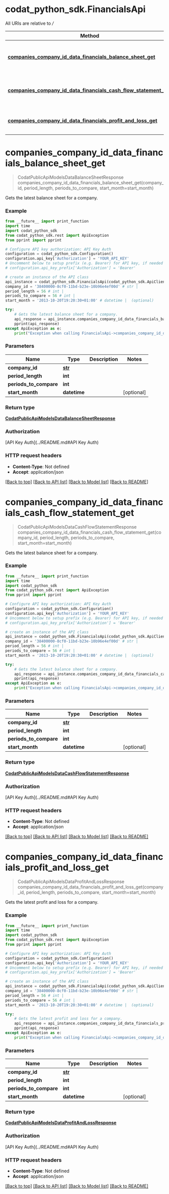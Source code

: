 # codat_python_sdk.FinancialsApi

All URIs are relative to */*

Method | HTTP request | Description
------------- | ------------- | -------------
[**companies_company_id_data_financials_balance_sheet_get**](FinancialsApi.md#companies_company_id_data_financials_balance_sheet_get) | **GET** /companies/{companyId}/data/financials/balanceSheet | Gets the latest balance sheet for a company.
[**companies_company_id_data_financials_cash_flow_statement_get**](FinancialsApi.md#companies_company_id_data_financials_cash_flow_statement_get) | **GET** /companies/{companyId}/data/financials/cashFlowStatement | Gets the latest balance sheet for a company.
[**companies_company_id_data_financials_profit_and_loss_get**](FinancialsApi.md#companies_company_id_data_financials_profit_and_loss_get) | **GET** /companies/{companyId}/data/financials/profitAndLoss | Gets the latest profit and loss for a company.

# **companies_company_id_data_financials_balance_sheet_get**
> CodatPublicApiModelsDataBalanceSheetResponse companies_company_id_data_financials_balance_sheet_get(company_id, period_length, periods_to_compare, start_month=start_month)

Gets the latest balance sheet for a company.

### Example
```python
from __future__ import print_function
import time
import codat_python_sdk
from codat_python_sdk.rest import ApiException
from pprint import pprint

# Configure API key authorization: API Key Auth
configuration = codat_python_sdk.Configuration()
configuration.api_key['Authorization'] = 'YOUR_API_KEY'
# Uncomment below to setup prefix (e.g. Bearer) for API key, if needed
# configuration.api_key_prefix['Authorization'] = 'Bearer'

# create an instance of the API class
api_instance = codat_python_sdk.FinancialsApi(codat_python_sdk.ApiClient(configuration))
company_id = '38400000-8cf0-11bd-b23e-10b96e4ef00d' # str | 
period_length = 56 # int | 
periods_to_compare = 56 # int | 
start_month = '2013-10-20T19:20:30+01:00' # datetime |  (optional)

try:
    # Gets the latest balance sheet for a company.
    api_response = api_instance.companies_company_id_data_financials_balance_sheet_get(company_id, period_length, periods_to_compare, start_month=start_month)
    pprint(api_response)
except ApiException as e:
    print("Exception when calling FinancialsApi->companies_company_id_data_financials_balance_sheet_get: %s\n" % e)
```

### Parameters

Name | Type | Description  | Notes
------------- | ------------- | ------------- | -------------
 **company_id** | [**str**](.md)|  | 
 **period_length** | **int**|  | 
 **periods_to_compare** | **int**|  | 
 **start_month** | **datetime**|  | [optional] 

### Return type

[**CodatPublicApiModelsDataBalanceSheetResponse**](CodatPublicApiModelsDataBalanceSheetResponse.md)

### Authorization

[API Key Auth](../README.md#API Key Auth)

### HTTP request headers

 - **Content-Type**: Not defined
 - **Accept**: application/json

[[Back to top]](#) [[Back to API list]](../README.md#documentation-for-api-endpoints) [[Back to Model list]](../README.md#documentation-for-models) [[Back to README]](../README.md)

# **companies_company_id_data_financials_cash_flow_statement_get**
> CodatPublicApiModelsDataCashFlowStatementResponse companies_company_id_data_financials_cash_flow_statement_get(company_id, period_length, periods_to_compare, start_month=start_month)

Gets the latest balance sheet for a company.

### Example
```python
from __future__ import print_function
import time
import codat_python_sdk
from codat_python_sdk.rest import ApiException
from pprint import pprint

# Configure API key authorization: API Key Auth
configuration = codat_python_sdk.Configuration()
configuration.api_key['Authorization'] = 'YOUR_API_KEY'
# Uncomment below to setup prefix (e.g. Bearer) for API key, if needed
# configuration.api_key_prefix['Authorization'] = 'Bearer'

# create an instance of the API class
api_instance = codat_python_sdk.FinancialsApi(codat_python_sdk.ApiClient(configuration))
company_id = '38400000-8cf0-11bd-b23e-10b96e4ef00d' # str | 
period_length = 56 # int | 
periods_to_compare = 56 # int | 
start_month = '2013-10-20T19:20:30+01:00' # datetime |  (optional)

try:
    # Gets the latest balance sheet for a company.
    api_response = api_instance.companies_company_id_data_financials_cash_flow_statement_get(company_id, period_length, periods_to_compare, start_month=start_month)
    pprint(api_response)
except ApiException as e:
    print("Exception when calling FinancialsApi->companies_company_id_data_financials_cash_flow_statement_get: %s\n" % e)
```

### Parameters

Name | Type | Description  | Notes
------------- | ------------- | ------------- | -------------
 **company_id** | [**str**](.md)|  | 
 **period_length** | **int**|  | 
 **periods_to_compare** | **int**|  | 
 **start_month** | **datetime**|  | [optional] 

### Return type

[**CodatPublicApiModelsDataCashFlowStatementResponse**](CodatPublicApiModelsDataCashFlowStatementResponse.md)

### Authorization

[API Key Auth](../README.md#API Key Auth)

### HTTP request headers

 - **Content-Type**: Not defined
 - **Accept**: application/json

[[Back to top]](#) [[Back to API list]](../README.md#documentation-for-api-endpoints) [[Back to Model list]](../README.md#documentation-for-models) [[Back to README]](../README.md)

# **companies_company_id_data_financials_profit_and_loss_get**
> CodatPublicApiModelsDataProfitAndLossResponse companies_company_id_data_financials_profit_and_loss_get(company_id, period_length, periods_to_compare, start_month=start_month)

Gets the latest profit and loss for a company.

### Example
```python
from __future__ import print_function
import time
import codat_python_sdk
from codat_python_sdk.rest import ApiException
from pprint import pprint

# Configure API key authorization: API Key Auth
configuration = codat_python_sdk.Configuration()
configuration.api_key['Authorization'] = 'YOUR_API_KEY'
# Uncomment below to setup prefix (e.g. Bearer) for API key, if needed
# configuration.api_key_prefix['Authorization'] = 'Bearer'

# create an instance of the API class
api_instance = codat_python_sdk.FinancialsApi(codat_python_sdk.ApiClient(configuration))
company_id = '38400000-8cf0-11bd-b23e-10b96e4ef00d' # str | 
period_length = 56 # int | 
periods_to_compare = 56 # int | 
start_month = '2013-10-20T19:20:30+01:00' # datetime |  (optional)

try:
    # Gets the latest profit and loss for a company.
    api_response = api_instance.companies_company_id_data_financials_profit_and_loss_get(company_id, period_length, periods_to_compare, start_month=start_month)
    pprint(api_response)
except ApiException as e:
    print("Exception when calling FinancialsApi->companies_company_id_data_financials_profit_and_loss_get: %s\n" % e)
```

### Parameters

Name | Type | Description  | Notes
------------- | ------------- | ------------- | -------------
 **company_id** | [**str**](.md)|  | 
 **period_length** | **int**|  | 
 **periods_to_compare** | **int**|  | 
 **start_month** | **datetime**|  | [optional] 

### Return type

[**CodatPublicApiModelsDataProfitAndLossResponse**](CodatPublicApiModelsDataProfitAndLossResponse.md)

### Authorization

[API Key Auth](../README.md#API Key Auth)

### HTTP request headers

 - **Content-Type**: Not defined
 - **Accept**: application/json

[[Back to top]](#) [[Back to API list]](../README.md#documentation-for-api-endpoints) [[Back to Model list]](../README.md#documentation-for-models) [[Back to README]](../README.md)

